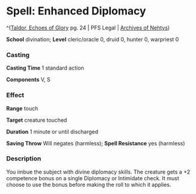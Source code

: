 # Spell: Enhanced Diplomacy

^([Taldor, Echoes of Glory][ss-enhanced-diplomacy] pg. 24 | PFS Legal | [Archives of Nehtys][sn-enhanced-diplomacy])

**School** divination; **Level** cleric/oracle 0, druid 0, hunter 0, warpriest 0

### Casting

**Casting Time** 1 standard action  

**Components** V, S

### Effect

**Range** touch  

**Target** creature touched  

**Duration** 1 minute or until discharged  

**Saving Throw** Will negates (harmless); **Spell Resistance** yes (harmless)

### Description

You imbue the subject with divine diplomacy skills. The creature gets a +2 competence bonus on a single Diplomacy or Intimidate check. It must choose to use the bonus before making the roll to which it applies.

[ss-enhanced-diplomacy]: http://paizo.com/store/downloads/p
[sn-enhanced-diplomacy]: http://www.archivesofnethys.com/SpellDisplay.aspx?ItemName=Enhanced%20Diplomacy